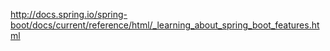 http://docs.spring.io/spring-boot/docs/current/reference/html/_learning_about_spring_boot_features.html
